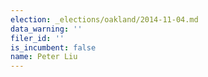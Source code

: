 ```yaml
---
election: _elections/oakland/2014-11-04.md
data_warning: ''
filer_id: ''
is_incumbent: false
name: Peter Liu
---
```

